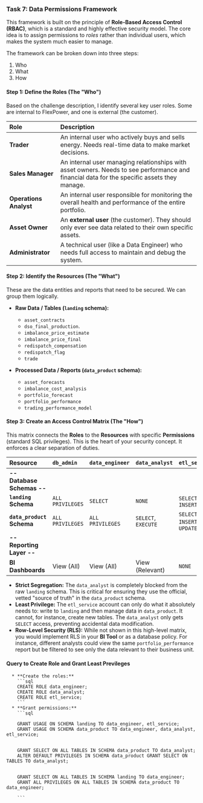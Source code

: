 

### Task 7: Data Permissions Framework
This framework is built on the principle of **Role-Based Access Control (RBAC)**, which is a standard and highly effective security model. The core idea is to assign permissions to *roles* rather than individual users, which makes the system much easier to manage.

The framework can be broken down into three steps:
1. Who
2. What
3. How

#### Step 1: Define the Roles (The "Who")

Based on the challenge description, I identify several key user roles. Some are internal to FlexPower, and one is external (the customer).

| Role | Description |
| :--- | :--- |
| **Trader** | An internal user who actively buys and sells energy. Needs real-time data to make market decisions. |
| **Sales Manager** | An internal user managing relationships with asset owners. Needs to see performance and financial data for the specific assets they manage. |
| **Operations Analyst** | An internal user responsible for monitoring the overall health and performance of the entire portfolio. |
| **Asset Owner** | An **external user** (the customer). They should only ever see data related to their own specific assets. |
| **Administrator** | A technical user (like a Data Engineer) who needs full access to maintain and debug the system. |

#### Step 2: Identify the Resources (The "What")

These are the data entities and reports that need to be secured. We can group them logically.

  * **Raw Data / Tables (`landing` schema):**

      * `asset_contracts`
      * `dso_final_production`.
      * `imbalance_price_estimate`
      * `imbalance_price_final`
      * `redispatch_compensation`
      * `redispatch_flag`
      * `trade`

  * **Processed Data / Reports (`data_product` schema):**

      * `asset_forecasts`
      * `imbalance_cost_analysis`
      * `portfolio_forecast`
      * `portfolio_performance`
      * `trading_performance_model`


#### Step 3: Create an Access Control Matrix (The "How")

This matrix connects the **Roles** to the **Resources** with specific **Permissions** (standard SQL privileges). This is the heart of your security concept. It enforces a clear separation of duties.

| Resource | `db_admin` | `data_engineer` | `data_analyst` | `etl_service` |
| :--- | :--- | :--- | :--- | :--- |
| **-- Database Schemas --** | | | | |
| **`landing` Schema** | `ALL PRIVILEGES` | `SELECT` | `NONE` | `SELECT`, `INSERT` |
| **`data_product` Schema** | `ALL PRIVILEGES` | `ALL PRIVILEGES` | `SELECT`, `EXECUTE` | `SELECT`, `INSERT`, `UPDATE` |
| **-- Reporting Layer --** | | | | |
| **BI Dashboards** | View (All) | View (All) | View (Relevant) | `NONE` |




  * **Strict Segregation:** The `data_analyst` is completely blocked from the raw `landing` schema. This is critical for ensuring they use the official, vetted "source of truth" in the `data_product` schema.
  * **Least Privilege:** The `etl_service` account can only do what it absolutely needs to: write to `landing` and then manage data in `data_product`. It cannot, for instance, create new tables. The `data_analyst` only gets `SELECT` access, preventing accidental data modification.
  * **Row-Level Security (RLS):** While not shown in this high-level matrix, you would implement RLS in your **BI Tool** or as a database policy. For instance, different analysts could view the same `portfolio_performance` report but be filtered to see only the data relevant to their business unit.


#### Query to Create Role and Grant Least Previleges 


      * **Create the roles:**
        ```sql
        CREATE ROLE data_engineer;
        CREATE ROLE data_analyst;
        CREATE ROLE etl_service;
        ```
      * **Grant permissions:**
        ```sql

        GRANT USAGE ON SCHEMA landing TO data_engineer, etl_service;
        GRANT USAGE ON SCHEMA data_product TO data_engineer, data_analyst, etl_service;


        GRANT SELECT ON ALL TABLES IN SCHEMA data_product TO data_analyst;
        ALTER DEFAULT PRIVILEGES IN SCHEMA data_product GRANT SELECT ON TABLES TO data_analyst;


        GRANT SELECT ON ALL TABLES IN SCHEMA landing TO data_engineer;
        GRANT ALL PRIVILEGES ON ALL TABLES IN SCHEMA data_product TO data_engineer;

        ```
